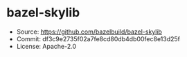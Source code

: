 # bazel-skylib

- Source: https://github.com/bazelbuild/bazel-skylib
- Commit: df3c9e2735f02a7fe8cd80db4db00fec8e13d25f
- License: Apache-2.0
